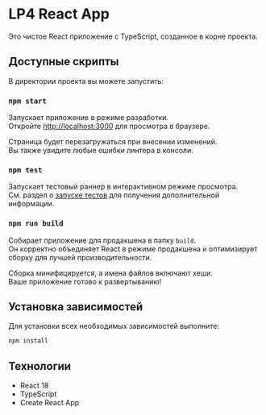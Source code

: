# LP4 React App

Это чистое React приложение с TypeScript, созданное в корне проекта.

## Доступные скрипты

В директории проекта вы можете запустить:

### `npm start`

Запускает приложение в режиме разработки.\
Откройте [http://localhost:3000](http://localhost:3000) для просмотра в браузере.

Страница будет перезагружаться при внесении изменений.\
Вы также увидите любые ошибки линтера в консоли.

### `npm test`

Запускает тестовый раннер в интерактивном режиме просмотра.\
См. раздел о [запуске тестов](https://facebook.github.io/create-react-app/docs/running-tests) для получения дополнительной информации.

### `npm run build`

Собирает приложение для продакшена в папку `build`.\
Он корректно объединяет React в режиме продакшена и оптимизирует сборку для лучшей производительности.

Сборка минифицируется, а имена файлов включают хеши.\
Ваше приложение готово к развертыванию!

## Установка зависимостей

Для установки всех необходимых зависимостей выполните:

```bash
npm install
```

## Технологии

- React 18
- TypeScript
- Create React App
